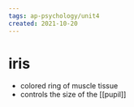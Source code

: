```yaml
---
tags: ap-psychology/unit4 
created: 2021-10-20
---
```


# iris

- colored ring of muscle tissue
- controls the size of the [[pupil]] 
